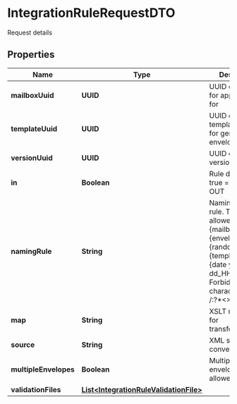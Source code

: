 

# IntegrationRuleRequestDTO

Request details

## Properties

| Name | Type | Description | Notes |
|------------ | ------------- | ------------- | -------------|
|**mailboxUuid** | **UUID** | UUID of mailbox for applying rule for |  |
|**templateUuid** | **UUID** | UUID of the template to use for generated envelope |  |
|**versionUuid** | **UUID** | UUID of template version |  |
|**in** | **Boolean** | Rule direction, true &#x3D; IN, false &#x3D; OUT |  [optional] |
|**namingRule** | **String** | Naming pattern rule. Tokens allowed: {mailboxUuid}, {envelopeUuid}, {randomNumber}, {templateUuid}, {date yyyy-MM-dd_HH-mm-ss}. Forbidden characters are: /:?*&lt;&gt;| |  [optional] |
|**map** | **String** | XSLT map to use for transformation |  |
|**source** | **String** | XML source to convert |  |
|**multipleEnvelopes** | **Boolean** | Multiple envelopes allowed |  [optional] |
|**validationFiles** | [**List&lt;IntegrationRuleValidationFile&gt;**](IntegrationRuleValidationFile.md) |  |  [optional] |



